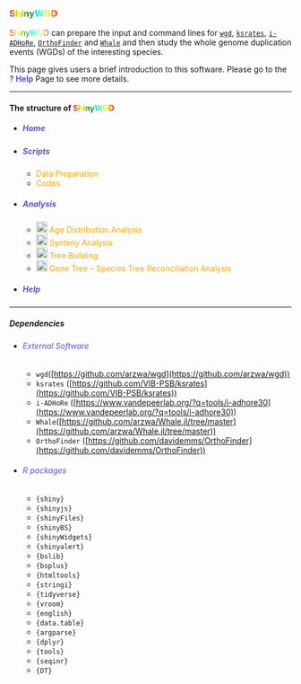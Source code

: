 <link rel="stylesheet" href="https://cdnjs.cloudflare.com/ajax/libs/font-awesome/6.0.0-beta3/css/all.min.css">

### <span style="color:red; background:linear-gradient(to right, red, yellow, green, cyan, yellow, red); -webkit-background-clip: text; -webkit-text-fill-color: transparent;">ShinyWGD</span>

<span style="color:red; background:linear-gradient(to right, red, yellow, green, cyan, yellow, red); -webkit-background-clip: text; -webkit-text-fill-color: transparent;">ShinyWGD</span>
 can prepare the input and command lines for [`wgd`](https://github.com/arzwa/wgd), [`ksrates`](https://github.com/VIB-PSB/ksrates), [`i-ADHoRe`](https://www.vandepeerlab.org/?q=tools/i-adhore30), [`OrthoFinder`](https://github.com/davidemms/OrthoFinder) and [`Whale`](https://github.com/arzwa/Whale.jl/tree/master) and then study the whole genome duplication events (WGDs) of the interesting species.


This page gives users a brief introduction to this software. Please go to the <font color='#6650C9'><b>? Help</b></font> Page to see more details. 


---


#### The structure of <span style="color:red; background:linear-gradient(to right, red, yellow, green, cyan, yellow, red); -webkit-background-clip: text; -webkit-text-fill-color: transparent;">ShinyWGD</span>


- ##### <font color="#6650C9"><i class="fa-solid fa-home"></i> Home</font>
- ##### <font color="#6650C9"><i aria-label="terminal icon" class="fa fa-terminal fa-fw fa-fade" role="presentation"></i>Scripts</font>
  - <font color="orange"><i aria-label="microscope icon" class="fa fa-microscope fa-fw fa-fade" role="presentation"></i> Data Preparation</font>
  - <font color="orange"><i aria-label="code icon" class="fa fa-code fa-fw fa-fade" role="presentation"></i> Codes</font>
- ##### <font color="#6650C9"><i class="fa-solid fa-pencil" role="presentation"></i> Analysis</font>
  - <font color="orange"><img src="images/ksIcon.svg" alt="Icon" width="20" height="20"> Age Distribution Analysis</font>
  - <font color="orange"><img src="images/syntenyIcon.svg" alt="Icon" width="20" height="20"> Synteny Analysis</font>
  - <font color="orange"><img src="images/ksTreeIcon.svg" alt="Icon" width="20" height="20"> Tree Building</font>
  - <font color="orange"><img src="images/treeReconciliationIcon.svg" alt="Icon" width="20" height="20"> Gene Tree – Species Tree Reconciliation Analysis</font>
- ##### <font color="#6650C9"><i class="fa-solid fa-question"></i> Help</font>

---

##### Dependencies

- ###### <font color="#6650C9">External Software</font>

  - `wgd`([https://github.com/arzwa/wgd](https://github.com/arzwa/wgd))
  - `ksrates` ([https://github.com/VIB-PSB/ksrates](https://github.com/VIB-PSB/ksrates))
  - `i-ADHoRe` ([https://www.vandepeerlab.org/?q=tools/i-adhore30](https://www.vandepeerlab.org/?q=tools/i-adhore30))
  - `Whale`([https://github.com/arzwa/Whale.jl/tree/master](https://github.com/arzwa/Whale.jl/tree/master))
  - `OrthoFinder` ([https://github.com/davidemms/OrthoFinder](https://github.com/davidemms/OrthoFinder))

- ###### <font color="#6650C9">R packages</font>
  - `{shiny}`
  - `{shinyjs}`
  - `{shinyFiles}`
  - `{shinyBS}`
  - `{shinyWidgets}`
  - `{shinyalert}`
  - `{bslib}`
  - `{bsplus}`
  - `{htmltools}`
  - `{stringi}`
  - `{tidyverse}`
  - `{vroom}`
  - `{english}`
  - `{data.table}`
  - `{argparse}`
  - `{dplyr}`
  - `{tools}`
  - `{seqinr}`
  - `{DT}`